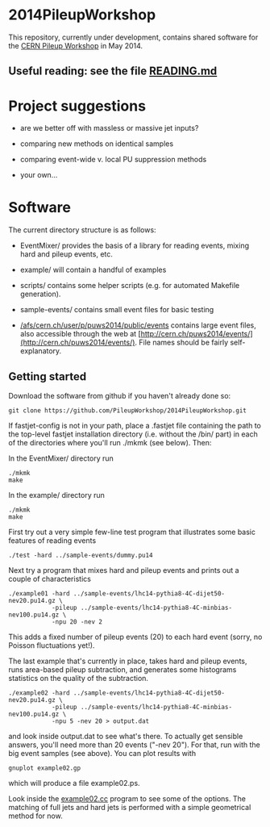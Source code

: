 2014PileupWorkshop
==================

This repository, currently under development, contains shared
software for the [CERN Pileup
Workshop](https://indico.cern.ch/event/306155/) in May 2014.


Useful reading: see the file [READING.md](READING.md) 
---------------

Project suggestions
===================

- are we better off with massless or massive jet inputs?

- comparing new methods on identical samples

- comparing event-wide v. local PU suppression methods

- your own...

Software
========

The current directory structure is as follows:

- EventMixer/ provides the basis of a library for reading events, mixing hard
  and pileup events, etc.

- example/ will contain a handful of examples

- scripts/ contains some helper scripts (e.g. for automated Makefile
  generation). 

- sample-events/ contains small event files for basic testing

- [/afs/cern.ch/user/p/puws2014/public/events](file:///afs/cern.ch/user/p/puws2014/public/events) contains large event
  files, also accessible through the web at
  [http://cern.ch/puws2014/events/](http://cern.ch/puws2014/events/).  File names should be fairly self-explanatory. 


Getting started
---------------

Download the software from github if you haven't already done so:

    git clone https://github.com/PileupWorkshop/2014PileupWorkshop.git

If fastjet-config is not in your path, place a .fastjet file containing the path
to the top-level fastjet installation directory (i.e. without the /bin/ part) in each of the
directories where you'll run ./mkmk (see below). Then:

In the EventMixer/ directory run
  
    ./mkmk
    make

In the example/ directory run

    ./mkmk
    make

First try out a very simple few-line test program that illustrates
some basic features of reading events

    ./test -hard ../sample-events/dummy.pu14

Next try a program that mixes hard and pileup events and prints out a
couple of characteristics

    ./example01 -hard ../sample-events/lhc14-pythia8-4C-dijet50-nev20.pu14.gz \
                -pileup ../sample-events/lhc14-pythia8-4C-minbias-nev100.pu14.gz \
                -npu 20 -nev 2

This adds a fixed number of pileup events (20) to each hard event
(sorry, no Poisson fluctuations yet!).

The last example that's currently in place, takes hard and pileup
events, runs area-based pileup subtraction, and generates some
histograms statistics on the quality of the subtraction. 

    ./example02 -hard ../sample-events/lhc14-pythia8-4C-dijet50-nev20.pu14.gz \
                -pileup ../sample-events/lhc14-pythia8-4C-minbias-nev100.pu14.gz \
                -npu 5 -nev 20 > output.dat

and look inside output.dat to see what's there. To actually get sensible
answers, you'll need more than 20 events ("-nev 20"). For that, run with the
big event samples (see above). You can plot results with

    gnuplot example02.gp

which will produce a file example02.ps.

Look inside the [example02.cc](example/example02.cc)
program to see some of the options. The matching of full jets and hard
jets is performed with a simple geometrical method for now.
